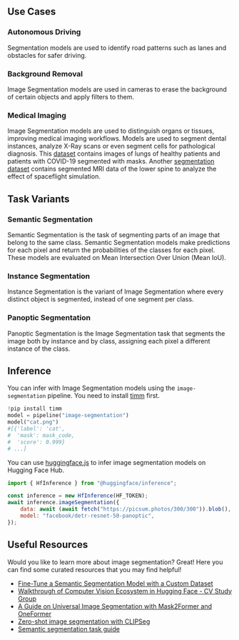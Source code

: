 ## Use Cases

### Autonomous Driving

Segmentation models are used to identify road patterns such as lanes and obstacles for safer driving.

### Background Removal

Image Segmentation models are used in cameras to erase the background of certain objects and apply filters to them.

### Medical Imaging

Image Segmentation models are used to distinguish organs or tissues, improving medical imaging workflows. Models are used to segment dental instances, analyze X-Ray scans or even segment cells for pathological diagnosis. This [dataset](https://github.com/v7labs/covid-19-xray-dataset) contains images of lungs of healthy patients and patients with COVID-19 segmented with masks. Another [segmentation dataset](https://ivdm3seg.weebly.com/data.html) contains segmented MRI data of the lower spine to analyze the effect of spaceflight simulation.

## Task Variants

### Semantic Segmentation

Semantic Segmentation is the task of segmenting parts of an image that belong to the same class. Semantic Segmentation models make predictions for each pixel and return the probabilities of the classes for each pixel. These models are evaluated on Mean Intersection Over Union (Mean IoU).

### Instance Segmentation

Instance Segmentation is the variant of Image Segmentation where every distinct object is segmented, instead of one segment per class.

### Panoptic Segmentation

Panoptic Segmentation is the Image Segmentation task that segments the image both by instance and by class, assigning each pixel a different instance of the class.

## Inference

You can infer with Image Segmentation models using the `image-segmentation` pipeline. You need to install [timm](https://github.com/rwightman/pytorch-image-models) first.

```python
!pip install timm
model = pipeline("image-segmentation")
model("cat.png")
#[{'label': 'cat',
#  'mask': mask_code,
#  'score': 0.999}
# ...]
```

You can use [huggingface.js](https://github.com/huggingface/huggingface.js) to infer image segmentation models on Hugging Face Hub.

```javascript
import { HfInference } from "@huggingface/inference";

const inference = new HfInference(HF_TOKEN);
await inference.imageSegmentation({
	data: await (await fetch("https://picsum.photos/300/300")).blob(),
	model: "facebook/detr-resnet-50-panoptic",
});
```

## Useful Resources

Would you like to learn more about image segmentation? Great! Here you can find some curated resources that you may find helpful!

- [Fine-Tune a Semantic Segmentation Model with a Custom Dataset](https://huggingface.co/blog/fine-tune-segformer)
- [Walkthrough of Computer Vision Ecosystem in Hugging Face - CV Study Group](https://www.youtube.com/watch?v=oL-xmufhZM8)
- [A Guide on Universal Image Segmentation with Mask2Former and OneFormer](https://huggingface.co/blog/mask2former)
- [Zero-shot image segmentation with CLIPSeg](https://huggingface.co/blog/clipseg-zero-shot)
- [Semantic segmentation task guide](https://huggingface.co/docs/transformers/tasks/semantic_segmentation)
